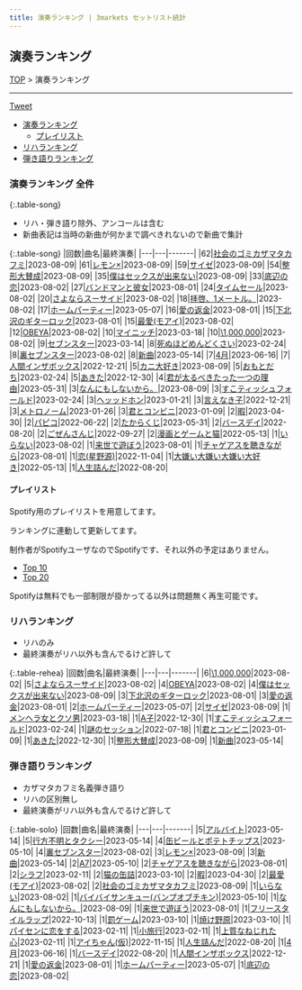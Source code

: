 ```yaml
---
title: 演奏ランキング | 3markets セットリスト統計
---
```

## 演奏ランキング


[TOP](/setlist/) > 演奏ランキング

___

 <a href="https://twitter.com/share?ref_src=twsrc%5Etfw" data-text="3markets[ ]セットリスト > 演奏ランキング" class="twitter-share-button" data-via="3markets" data-hashtags="3markets" data-related="3markets" data-show-count="false">Tweet</a>

* [演奏ランキング](#演奏ランキング)
    * [プレイリスト](#プレイリスト)
* [リハランキング](#リハランキング)
* [弾き語りランキング](#弾き語りランキング)


### 演奏ランキング 全件

{:.table-song}

* リハ・弾き語り除外、アンコールは含む
* 新曲表記は当時の新曲が何かまで調べきれないので新曲で集計

{:.table-song}
|回数|曲名|最終演奏|
|---|---|-------|
|62|[社会のゴミカザマタカフミ](song002.html)|2023-08-09|
|61|[レモン×](song003.html)|2023-08-09|
|59|[サイゼ](song004.html)|2023-08-09|
|54|[整形大賛成](song005.html)|2023-08-09|
|35|[僕はセックスが出来ない](song006.html)|2023-08-09|
|33|[底辺の恋](song008.html)|2023-08-02|
|27|[バンドマンと彼女](song009.html)|2023-08-01|
|24|[タイムセール](song007.html)|2023-08-02|
|20|[さよならスーサイド](song013.html)|2023-08-02|
|18|[拝啓、1メートル。](song010.html)|2023-08-02|
|17|[ホームパーティー](song011.html)|2023-05-07|
|16|[愛の返金](song012.html)|2023-08-01|
|15|[下北沢のギターロック](song015.html)|2023-08-01|
|15|[最愛(モアイ)](song014.html)|2023-08-02|
|12|[OBEYA](song021.html)|2023-08-02|
|10|[マイニッチ](song046.html)|2023-03-18|
|10|[\1,000,000](song022.html)|2023-08-02|
|9|[セブンスター](song020.html)|2023-03-14|
|8|[死ぬほどめんどくさい](song018.html)|2023-02-24|
|8|[裏セブンスター](song017.html)|2023-08-02|
|8|[新曲](song001.html)|2023-05-14|
|7|[4月](song029.html)|2023-06-16|
|7|[人間インザボックス](song016.html)|2022-12-21|
|5|[カニ大好き](song079.html)|2023-08-09|
|5|[おもとだち](song033.html)|2023-02-24|
|5|[あきた](song019.html)|2022-12-30|
|4|[君が太るべきたった一つの理由](song034.html)|2023-05-31|
|3|[なんにもしないから。](song076.html)|2023-08-09|
|3|[すこティッシュフォールド](song045.html)|2023-02-24|
|3|[ヘッッドホン](song030.html)|2023-01-21|
|3|[言えなき子](song027.html)|2022-12-21|
|3|[メトロノーム](song025.html)|2023-01-26|
|3|[君とコンビニ](song024.html)|2023-01-09|
|2|[暇](song040.html)|2023-04-30|
|2|[パピコ](song036.html)|2022-06-22|
|2|[たからくじ](song032.html)|2023-05-31|
|2|[バースデイ](song028.html)|2022-08-20|
|2|[ごぜんさんじ](song026.html)|2022-09-27|
|2|[漫画とゲームと猫](song023.html)|2022-05-13|
|1|[いらない](song078.html)|2023-08-02|
|1|[来世で遊ぼう](song075.html)|2023-08-01|
|1|[チャゲアスを聴きながら](song070.html)|2023-08-01|
|1|[恋(星野源)](song037.html)|2022-11-04|
|1|[大嫌い大嫌い大嫌い大好き](song035.html)|2022-05-13|
|1|[人生詰んだ](song031.html)|2022-08-20|


#### プレイリスト

Spotify用のプレイリストを用意してます。

ランキングに連動して更新してます。

制作者がSpotifyユーザなのでSpotifyです、それ以外の予定はありません。

* [Top 10](https://open.spotify.com/playlist/2k4rxGfOCIWZhr0lHnA0Yf)
* [Top 20](https://open.spotify.com/playlist/00msjQPDjFaoAm6IIEM2ka)

Spotifyは無料でも一部制限が掛かってる以外は問題無く再生可能です。

### リハランキング

* リハのみ
* 最終演奏がリハ以外も含んでるけど許して


{:.table-rehea}
|回数|曲名|最終演奏|
|---|---|-------|
|6|[\1,000,000](song022.html)|2023-08-02|
|5|[さよならスーサイド](song013.html)|2023-08-02|
|4|[OBEYA](song021.html)|2023-08-02|
|4|[僕はセックスが出来ない](song006.html)|2023-08-09|
|3|[下北沢のギターロック](song015.html)|2023-08-01|
|3|[愛の返金](song012.html)|2023-08-01|
|2|[ホームパーティー](song011.html)|2023-05-07|
|2|[サイゼ](song004.html)|2023-08-09|
|1|[メンヘラ女とクソ男](song072.html)|2023-03-18|
|1|[A子](song047.html)|2022-12-30|
|1|[すこティッシュフォールド](song045.html)|2023-02-24|
|1|[謎のセッション](song038.html)|2022-07-18|
|1|[君とコンビニ](song024.html)|2023-01-09|
|1|[あきた](song019.html)|2022-12-30|
|1|[整形大賛成](song005.html)|2023-08-09|
|1|[新曲](song001.html)|2023-05-14|


### 弾き語りランキング

* カザマタカフミ名義弾き語り
* リハの区別無し
* 最終演奏がリハ以外も含んでるけど許して


{:.table-solo}
|回数|曲名|最終演奏|
|---|---|-------|
|5|[アルバイト](song042.html)|2023-05-14|
|5|[行方不明とタクシー](song039.html)|2023-05-14|
|4|[缶ビールとポテトチップス](song043.html)|2023-05-10|
|4|[裏セブンスター](song017.html)|2023-08-02|
|3|[レモン×](song003.html)|2023-08-09|
|3|[新曲](song001.html)|2023-05-14|
|2|[A7](song073.html)|2023-05-10|
|2|[チャゲアスを聴きながら](song070.html)|2023-08-01|
|2|[シラフ](song050.html)|2023-02-11|
|2|[猫の缶詰](song041.html)|2023-03-10|
|2|[暇](song040.html)|2023-04-30|
|2|[最愛(モアイ)](song014.html)|2023-08-02|
|2|[社会のゴミカザマタカフミ](song002.html)|2023-08-09|
|1|[いらない](song078.html)|2023-08-02|
|1|[バイバイサンキュー(バンプオブチキン)](song077.html)|2023-05-10|
|1|[なんにもしないから。](song076.html)|2023-08-09|
|1|[来世で遊ぼう](song075.html)|2023-08-01|
|1|[フリースタイルラップ](song074.html)|2022-10-13|
|1|[罰ゲーム](song071.html)|2023-03-10|
|1|[焼け野原](song069.html)|2023-03-10|
|1|[パイセンに恋をする](song051.html)|2023-02-11|
|1|[小旅行](song049.html)|2023-02-11|
|1|[上質なねじれた心](song048.html)|2023-02-11|
|1|[アイちゃん(仮)](song044.html)|2022-11-15|
|1|[人生詰んだ](song031.html)|2022-08-20|
|1|[4月](song029.html)|2023-06-16|
|1|[バースデイ](song028.html)|2022-08-20|
|1|[人間インザボックス](song016.html)|2022-12-21|
|1|[愛の返金](song012.html)|2023-08-01|
|1|[ホームパーティー](song011.html)|2023-05-07|
|1|[底辺の恋](song008.html)|2023-08-02|


<script src="https://cdnjs.cloudflare.com/ajax/libs/jquery/3.6.1/jquery.min.js" integrity="sha512-aVKKRRi/Q/YV+4mjoKBsE4x3H+BkegoM/em46NNlCqNTmUYADjBbeNefNxYV7giUp0VxICtqdrbqU7iVaeZNXA==" crossorigin="anonymous" referrerpolicy="no-referrer"></script>
<script src="https://cdnjs.cloudflare.com/ajax/libs/jquery.tablesorter/2.31.3/js/jquery.tablesorter.min.js" integrity="sha512-qzgd5cYSZcosqpzpn7zF2ZId8f/8CHmFKZ8j7mU4OUXTNRd5g+ZHBPsgKEwoqxCtdQvExE5LprwwPAgoicguNg==" crossorigin="anonymous" referrerpolicy="no-referrer"></script>
<link rel="stylesheet" href="https://cdnjs.cloudflare.com/ajax/libs/jquery.tablesorter/2.31.3/css/theme.default.min.css" integrity="sha512-wghhOJkjQX0Lh3NSWvNKeZ0ZpNn+SPVXX1Qyc9OCaogADktxrBiBdKGDoqVUOyhStvMBmJQ8ZdMHiR3wuEq8+w==" crossorigin="anonymous" referrerpolicy="no-referrer" />
<script>
$(function() {
    $(".table-song").tablesorter();
    $(".table-rehea").tablesorter();
    $(".table-solo").tablesorter();
});
</script>

<script async src="https://platform.twitter.com/widgets.js" charset="utf-8"></script>
